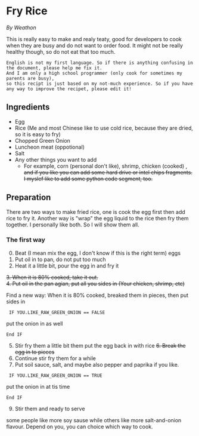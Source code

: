 # Fry Rice
*By Weathon*

This is really easy to make and realy teaty, good for developers to cook when they are busy and do not want to order food. It might not be really healthy though, so do not eat that too much.

```
English is not my first language. So if there is anything confusing in the document, please help me fix it. 
And I am only a high school programmer (only cook for sometimes my parents are busy), 
so this recipt is just based on my not-much experience. So if you have any way to improve the recipet, please edit it! 
```

## Ingredients
- Egg
- Rice (Me and most Chinese like to use cold rice, because they are dried, so it is easy to fry)
- Chopped Green Onion
- Luncheon meat (oppotional)
- Salt
- Any other things you want to add
    - For example, corn (personal don't like), shrimp, chicken (cooked) , <del> and if you like you can add some hard drive or intel chips fragments. I myslef like to add some python code segment, too. </del>
## Preparation
There are two ways to make fried rice, one is cook the egg first then add rice to fry it. Another way is "wrap" the egg liquid to the rice then fry them together. I personally like both. So I will show them all.

### The first way

0. Beat (I mean mix the egg, I don't know if this is the right term) eggs
1. Put oil in to pan, do not put too much
2. Heat it a little bit, pour the egg in and fry it 
 
<del> 3. When it is 80% cooked, take it out.   
4. Put oil in the pan agian, put all you sides in (Your chicken, shrimp, etc)</del>  

Find a new way: 
When it is 80% cooked, breaked them in pieces, then put sides in  


``` IF YOU.LIKE_RAW_GREEN_ONION == FALSE``` 

put the onion in as well 

``` End IF ``` 

5. Stir fry them a little bit them put the egg back in with rice
<del> 6. Break the egg in to pieces </del>
7. Continue stir fry them for a while
8. Put soil sauce, salt, and maybe also pepper and paprika if you like.  

``` IF YOU.LIKE_RAW_GREEN_ONION == TRUE``` 

put the onion in at tis time  

``` End IF ```  

9. Stir them and ready to serve

some people like more soy sause while others like more salt-and-onion flavour. Depend on you, you can choice which way to cook.

